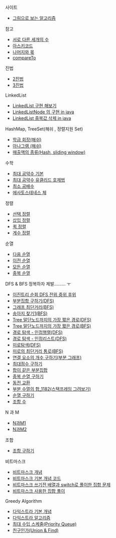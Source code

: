 사이트
- [그림으로 보는 알고리즘](https://visualgo.net/ko)

참고
- [서로 다른 세개의 수](./서로_다른_세개의수.java)
- [아스키코드](../pattern/아스키코드.md)
- [나머지와 몫](../pattern/나머지.md)
- [compareTo](./CompareToTest.java)

진법
- [2진법](../study/exam/진법2.md)
- [3진법](../study/exam/진법3.md)

LinkedList 
- [LinkedList 구현 해보기](../study/datastructure/linkedlist/Impl.java)
- [LinkedListNode 의 구현 in java](../study/datastructure/linkedlist/LinkedListNode.java)
- [LinkedList 중복값 삭제 in java](../study/datastructure/linkedlist/LinkedListNode.java)

HashMap, TreeSet(해쉬 , 정렬지원 Set)
- [학급 회장(해쉬)](../study/hash/학급회장.md)
- [아나그램 (해쉬)](../study/hash/아나그램.md)
- [매출액의 종류(Hash, sliding window)](../study/hash/매출.md)

수학

- [최대 공약수 기본](../study/exam/최대공약수_1.java)
- [최대 공약수 유클리드 호제법](../study/exam/최대공약수_유클리드.java)
- [최소 공배수](../baekjoon/math1/최소공배수_1934.java)
- [에사토스테네스 체](../study/math/에라토스테네스.java)

정렬
- [선택 정렬](../study/sort/선택정렬.md)
- [삽입 정렬](../study/sort/삽입정렬.md)
- [퀵 정렬](../study/sort/퀵정렬.md)
- [계수 정렬](../study/sort/CountSort.java)

순열

- [다음 순열](./다음순열_10972.java)
- [이전 순열](../baekjoon/brute_force/이전순열_10973.java)
- [모든 순열](../baekjoon/brute_force/모든순열_10974.java)
- [중복 순열](../study/exam/증복순열구하기.java)

DFS & BFS 정복하자 제발......... ㅜ

- [이진트리 순회 DFS 전위,중위 후위](../study/exam/DFS.java)
- [부분집합 구하기(DFS)](../study/exam/부분집합.java)
- [그래프 최단거리(BFS)](../study/graph/그래프최단거리.md)
- [송아지 찾기1(BFS)](../study/exam/송아지찾기.java)
- [Tree 말단노드까지의 가장 짧은 경로(DFS)](../study/graph/Tree말단_DFS..md)
- [Tree 말단노드까지의 가장 짧은 경로(BFS)](../study/graph/Tree말단_BFS.md)
- [경로 탐색 - 인접행렬(DFS)](../study/graph/인접행렬.md)
- [경로 탐색 - 인접리스트(DFS)](../study/graph/인접리스트.md)
- [미로탐색(DFS)](../study/graph/미로탐색.md)
- [미로의 최단거리 통로(BFS)](../study/graph/미로의최단거리.md)
- [연결 요소의 개수 구하기(부분 그래프)](../study/graph/연결요소의개수.java)
- [최대점수 구하기](../study/graph/최대점수.md)
- [합이 같은 부분집합](../study/graph/합이같은.md)
- [중복 순열 구하기](../study/graph/중복순열구하기.java)
- [동전 교환](../study/graph/동전교환.md)
- [부분 수열의 합_1182(스택프레임 그려보기)](../study/bruteforce/부분수열의합_1182.java)
- [순열 구하기](../study/graph/순열구하기.md)
- [조합 수](../study/graph/조합수.md)

N 과 M
- [N과M1](../study/n_m/N과M1.java)
- [N과M2](../study/n_m/N과M2.java)

조합

- [조합 구하기](../study/exam/조합구하기.java)


비트마스크 

- [비트마스크 개념 ](../baekjoon/brute_force/비트마스크.md)
- [비트마스크 기본 개념 코드](../study/exam/Test.java)
- [비트마스크 쓰기전 배열과 switch로 풀이한 집합 문제](../baekjoon/brute_force/집합_11723.java)
- [비트마스크 사용한 집합 풀이](../baekjoon/brute_force/집합_11723_비트마스크.java)


Greedy Algorithm

- [다익스트라 기본 개념](../study/datastructure/다익스트라.md)
- [다익스트라 알고리즘](../study/dijkstra/다익스트라.md)
- [최대 수입 스케줄(Priority Queue)](../study/dijkstra/최대수입스케줄.java)
- [친구인가(Union & Find)](../study/exam/친구인가.md)